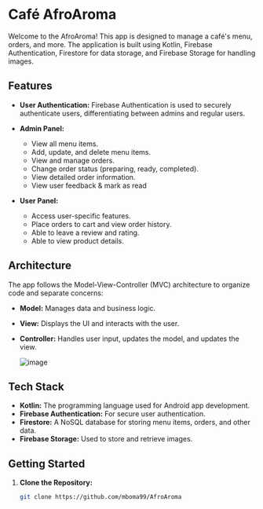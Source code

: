 # Café AfroAroma

Welcome to the AfroAroma! This app is designed to manage a café's menu, orders, and more. The application is built using Kotlin, Firebase Authentication, Firestore for data storage, and Firebase Storage for handling images.

## Features

- **User Authentication:** Firebase Authentication is used to securely authenticate users, differentiating between admins and regular users.

- **Admin Panel:**
  - View all menu items.
  - Add, update, and delete menu items.
  - View and manage orders.
  - Change order status (preparing, ready, completed).
  - View detailed order information.
  - View user feedback & mark as read

- **User Panel:**
  - Access user-specific features.
  - Place orders to cart and view order history.
  - Able to leave a review and rating.
  - Able to view product details.

## Architecture

The app follows the Model-View-Controller (MVC) architecture to organize code and separate concerns:

- **Model:** Manages data and business logic.
- **View:** Displays the UI and interacts with the user.
- **Controller:** Handles user input, updates the model, and updates the view.

  ![image](https://github.com/mboma99/AfroAroma/assets/42808235/9dcf8017-426d-4cfc-9719-2ef571f9db4e)



## Tech Stack

- **Kotlin:** The programming language used for Android app development.
- **Firebase Authentication:** For secure user authentication.
- **Firestore:** A NoSQL database for storing menu items, orders, and other data.
- **Firebase Storage:** Used to store and retrieve images.

## Getting Started

1. **Clone the Repository:**
   ```bash
   git clone https://github.com/mboma99/AfroAroma
